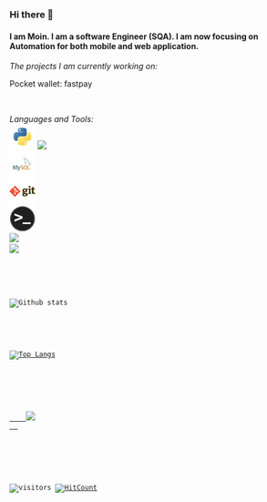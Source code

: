 ### Hi there 👋
<!-- Header -->
#### I am Moin. I am a software Engineer (SQA). I am now focusing on Automation for both mobile and web application.

<!-- Current Projects -->
*The projects I am currently working on:*

Pocket wallet: fastpay
<div align='left'>
  <a href="https://www.fast-pay.iq/">
    <img src=""https://media-exp1.licdn.com/dms/image/C560BAQHGTE2n1x9cZw/company-logo_200_200/0/1607328552375?e=2147483647&v=beta&t=zV9kjQ29PbNsuDSsXBIiefKbW0ceeLNMNoVx3D__H1c/>
  </a>

<br />

*Languages and Tools:*  
<code><img height="45" src="https://raw.githubusercontent.com/github/explore/80688e429a7d4ef2fca1e82350fe8e3517d3494d/topics/python/python.png"></code>
<code><img height="45" src="https://encrypted-tbn0.gstatic.com/images?q=tbn:ANd9GcQpnOMsUdVl82G3Z4xztmxSdI8pzo66DsI0YA&usqp=CAU"/>
<code><img height="45" src="https://raw.githubusercontent.com/github/explore/80688e429a7d4ef2fca1e82350fe8e3517d3494d/topics/mysql/mysql.png"></code>
<code><img height="45" src="https://raw.githubusercontent.com/github/explore/80688e429a7d4ef2fca1e82350fe8e3517d3494d/topics/git/git.png"></code>
<code><img height="45" src="https://raw.githubusercontent.com/github/explore/80688e429a7d4ef2fca1e82350fe8e3517d3494d/topics/terminal/terminal.png"></code>
<code><img height="45" src="https://encrypted-tbn0.gstatic.com/images?q=tbn:ANd9GcQhobh0LiIsWXWEfhiJuuVd4vxaqE8Kpg9GQQ&usqp=CAU"></code>
<code><img height="45" src="https://encrypted-tbn0.gstatic.com/images?q=tbn:ANd9GcQJLSpwzZT-chc2GLCrIJ8weQdfLEZvLv6Tfg&usqp=CAU"></code>


<!-- Github Stats -->
![Github stats](https://github-readme-stats.vercel.app/api?username=moinEye&show_icons=true&hide_border=true)



<!-- Top Language -->
[![Top Langs](https://github-readme-stats.vercel.app/api/top-langs/?username=moinEye)](https://github.com/moinEye/github-readme-stats)


<!-- Contact Me -->
<div align='left'>
  <a href="https://www.linkedin.com/in/moin-uddin-ahmed/">
    <img src="https://img.icons8.com/color/24/000000/linkedin.png"/>
  </a>
  
</div>


<!--  Visitor Count -->
![visitors](https://visitor-badge.laobi.icu/badge?page_id=moinEye.moinEye)
[![HitCount](https://hits.dwyl.com/moinEye/moinEye.svg)](http://hits.dwyl.com/moinEye/moinEye)

<!--
**moinEye/moinEye** is a ✨ _special_ ✨ repository because its `README.md` (this file) appears on your GitHub profile.



